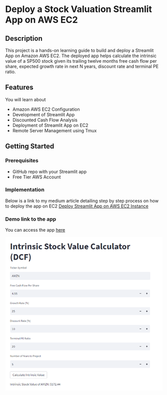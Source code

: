 # Deploy a Stock Valuation Streamlit App on AWS EC2

## Description

This project is a hands-on learning guide to build and deploy a Streamlit App on Amazon AWS EC2. The deployed app helps calculate the intrinsic value of a SP500 stock given its trailing twelve months free cash flow per share, expected growth rate in next N years, discount rate and terminal PE ratio.


## Features

You will learn about
- Amazon AWS EC2 Configuration
- Development of Streamlit App
- Discounted Cash Flow Analysis
- Deployment of Streamlit App on EC2
- Remote Server Management using Tmux


## Getting Started

### Prerequisites

- GitHub repo with your Streamlit app
- Free Tier AWS Account


### Implementation

Below is a link to my medium article detailing step by step process on how to deploy the app on EC2
[Deploy Streamlit App on AWS EC2 Instance](https://medium.com/@arun.subram456/deploy-streamlit-app-on-aws-ec2-instance-c8bf1a81ae71)


### Demo link to the app

You can access the app [here](https://arunsubram-stockvaluationapp.streamlit.app/)

![logo](https://github.com/ArunSubramanian456/valuation_streamlit_app/blob/main/Valuation_app.png?raw=true)